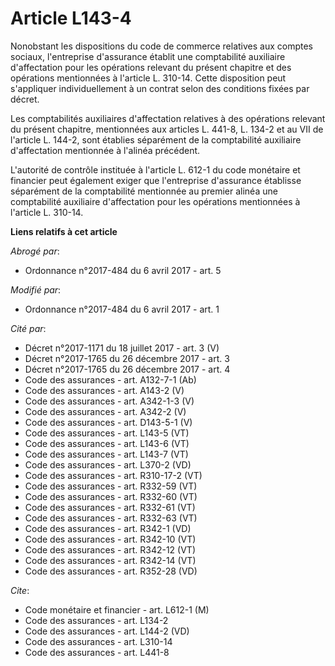 # Article L143-4

Nonobstant les dispositions du code de commerce relatives aux comptes sociaux, l'entreprise d'assurance établit une
comptabilité auxiliaire d'affectation pour les opérations relevant du présent chapitre et des opérations mentionnées à
l'article L. 310-14. Cette disposition peut s'appliquer individuellement à un contrat selon des conditions fixées par décret.

Les comptabilités auxiliaires d'affectation relatives à des opérations relevant du présent chapitre, mentionnées aux articles
L. 441-8, L. 134-2 et au VII de l'article L. 144-2, sont établies séparément de la comptabilité auxiliaire d'affectation
mentionnée à l'alinéa précédent.

L'autorité de contrôle instituée à l'article L. 612-1 du code monétaire et financier peut également exiger que l'entreprise
d'assurance établisse séparément de la comptabilité mentionnée au premier alinéa une comptabilité auxiliaire d'affectation
pour les opérations mentionnées à l'article L. 310-14.

**Liens relatifs à cet article**

_Abrogé par_:

  - Ordonnance n°2017-484 du 6 avril 2017 - art. 5

_Modifié par_:

  - Ordonnance n°2017-484 du 6 avril 2017 - art. 1

_Cité par_:

  - Décret n°2017-1171 du 18 juillet 2017 - art. 3 (V)
  - Décret n°2017-1765 du 26 décembre 2017 - art. 3
  - Décret n°2017-1765 du 26 décembre 2017 - art. 4
  - Code des assurances - art. A132-7-1 (Ab)
  - Code des assurances - art. A143-2 (V)
  - Code des assurances - art. A342-1-3 (V)
  - Code des assurances - art. A342-2 (V)
  - Code des assurances - art. D143-5-1 (V)
  - Code des assurances - art. L143-5 (VT)
  - Code des assurances - art. L143-6 (VT)
  - Code des assurances - art. L143-7 (VT)
  - Code des assurances - art. L370-2 (VD)
  - Code des assurances - art. R310-17-2 (VT)
  - Code des assurances - art. R332-59 (VT)
  - Code des assurances - art. R332-60 (VT)
  - Code des assurances - art. R332-61 (VT)
  - Code des assurances - art. R332-63 (VT)
  - Code des assurances - art. R342-1 (VD)
  - Code des assurances - art. R342-10 (VT)
  - Code des assurances - art. R342-12 (VT)
  - Code des assurances - art. R342-14 (VT)
  - Code des assurances - art. R352-28 (VD)

_Cite_:

  - Code monétaire et financier - art. L612-1 (M)
  - Code des assurances - art. L134-2
  - Code des assurances - art. L144-2 (VD)
  - Code des assurances - art. L310-14
  - Code des assurances - art. L441-8
